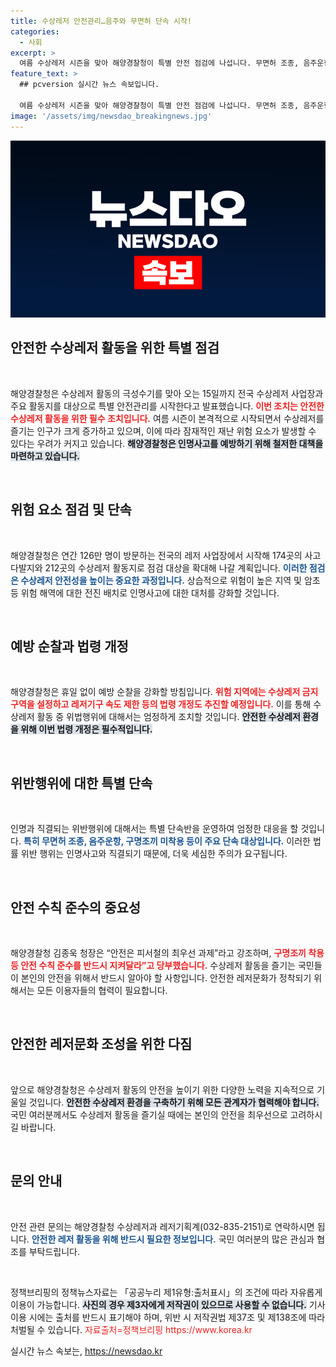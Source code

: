 ```yaml
---
title: 수상레저 안전관리…음주와 무면허 단속 시작!
categories:
  - 사회
excerpt: >
  여름 수상레저 시즌을 맞아 해양경찰청이 특별 안전 점검에 나섭니다. 무면허 조종, 음주운항 등 인명사고를 예방하기 위해 강력한 단속과 순찰을 실시하며, 안전한 레저문화 조성을 위한 노력이 이어집니다.
feature_text: >
  ## pcversion 실시간 뉴스 속보입니다.

  여름 수상레저 시즌을 맞아 해양경찰청이 특별 안전 점검에 나섭니다. 무면허 조종, 음주운항 등 인명사고를 예방하기 위해 강력한 단속과 순찰을 실시하며, 안전한 레저문화 조성을 위한 노력이 이어집니다.
image: '/assets/img/newsdao_breakingnews.jpg'
---
```


<p><img src="/assets/img/newsdao_breakingnews.jpg" alt="pcversion 속보" /></p>

<h2 data-ke-size="size26">안전한 수상레저 활동을 위한 특별 점검</h2>

<p data-ke-size="size16">&nbsp;</p>

<p>해양경찰청은 수상레저 활동의 극성수기를 맞아 오는 15일까지 전국 수상레저 사업장과 주요 활동지를 대상으로 특별 안전관리를 시작한다고 발표했습니다. <b><span style="color: #ee2323;">이번 조치는 안전한 수상레저 활동을 위한 필수 조치입니다.</span></b> 여름 시즌이 본격적으로 시작되면서 수상레저를 즐기는 인구가 크게 증가하고 있으며, 이에 따라 잠재적인 재난 위험 요소가 발생할 수 있다는 우려가 커지고 있습니다. <b><span style="background-color: #21538527;">해양경찰청은 인명사고를 예방하기 위해 철저한 대책을 마련하고 있습니다.</span></b></p>

<p data-ke-size="size16">&nbsp;</p>

<h2 data-ke-size="size26">위험 요소 점검 및 단속</h2>

<p data-ke-size="size16">&nbsp;</p>

<p>해양경찰청은 연간 126만 명이 방문하는 전국의 레저 사업장에서 시작해 174곳의 사고 다발지와 212곳의 수상레저 활동지로 점검 대상을 확대해 나갈 계획입니다. <b><span style="color: #1a5490;">이러한 점검은 수상레저 안전성을 높이는 중요한 과정입니다.</span></b> 상습적으로 위험이 높은 지역 및 암초 등 위험 해역에 대한 전진 배치로 인명사고에 대한 대처를 강화할 것입니다.</p>

<p data-ke-size="size16">&nbsp;</p>

<h2 data-ke-size="size26">예방 순찰과 법령 개정</h2>

<p data-ke-size="size16">&nbsp;</p>

<p>해양경찰청은 휴일 없이 예방 순찰을 강화할 방침입니다. <b><span style="color: #ee2323;">위험 지역에는 수상레저 금지구역을 설정하고 레저기구 속도 제한 등의 법령 개정도 추진할 예정입니다.</span></b> 이를 통해 수상레저 활동 중 위법행위에 대해서는 엄정하게 조치할 것입니다. <b><span style="background-color: #21538527;">안전한 수상레저 환경을 위해 이번 법령 개정은 필수적입니다.</span></b></p>

<p data-ke-size="size16">&nbsp;</p>

<h2 data-ke-size="size26">위반행위에 대한 특별 단속</h2>

<p data-ke-size="size16">&nbsp;</p>

<p>인명과 직결되는 위반행위에 대해서는 특별 단속반을 운영하여 엄정한 대응을 할 것입니다. <b><span style="color: #1a5490;">특히 무면허 조종, 음주운항, 구명조끼 미착용 등이 주요 단속 대상입니다.</span></b> 이러한 법률 위반 행위는 인명사고와 직결되기 때문에, 더욱 세심한 주의가 요구됩니다.</p>

<p data-ke-size="size16">&nbsp;</p>

<h2 data-ke-size="size26">안전 수칙 준수의 중요성</h2>

<p data-ke-size="size16">&nbsp;</p>

<p>해양경찰청 김종욱 청장은 “안전은 피서철의 최우선 과제”라고 강조하며, <b><span style="color: #ee2323;">구명조끼 착용 등 안전 수칙 준수를 반드시 지켜달라”고 당부했습니다.</span></b> 수상레저 활동을 즐기는 국민들이 본인의 안전을 위해서 반드시 알아야 할 사항입니다. 안전한 레저문화가 정착되기 위해서는 모든 이용자들의 협력이 필요합니다.</p>

<p data-ke-size="size16">&nbsp;</p>

<h2 data-ke-size="size26">안전한 레저문화 조성을 위한 다짐</h2>

<p data-ke-size="size16">&nbsp;</p>

<p>앞으로 해양경찰청은 수상레저 활동의 안전을 높이기 위한 다양한 노력을 지속적으로 기울일 것입니다. <b><span style="background-color: #21538527;">안전한 수상레저 환경을 구축하기 위해 모든 관계자가 협력해야 합니다.</span></b> 국민 여러분께서도 수상레저 활동을 즐기실 때에는 본인의 안전을 최우선으로 고려하시길 바랍니다.</p>

<p data-ke-size="size16">&nbsp;</p>

<h2 data-ke-size="size26">문의 안내</h2>

<p data-ke-size="size16">&nbsp;</p>

<p>안전 관련 문의는 해양경찰청 수상레저과 레저기획계(032-835-2151)로 연락하시면 됩니다. <b><span style="color: #1a5490;">안전한 레저 활동을 위해 반드시 필요한 정보입니다.</span></b> 국민 여러분의 많은 관심과 협조를 부탁드립니다.</p>

<p data-ke-size="size16">&nbsp;</p>

<p>정책브리핑의 정책뉴스자료는 「공공누리 제1유형:출처표시」의 조건에 따라 자유롭게 이용이 가능합니다. <b><span style="background-color: #21538527;">사진의 경우 제3자에게 저작권이 있으므로 사용할 수 없습니다.</span></b> 기사 이용 시에는 출처를 반드시 표기해야 하며, 위반 시 저작권법 제37조 및 제138조에 따라 처벌될 수 있습니다. <span style="color: #ee2323;">자료출처=정책브리핑 https://www.korea.kr</span></p>
실시간 뉴스 속보는, <a href="https://newsdao.kr" rel="dofollow">https://newsdao.kr</a>


